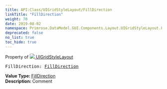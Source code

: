 ```yaml
---
title: API:Class/UIGridStyleLayout/FillDirection
linkTitle: "FillDirection"
weight: 70
date: 2019-08-02
namespace: Primrose.DataModel.GUI.Components.Layout.UIGridStyleLayout.FillDirection
deprecated: false
no_list: true
toc_hide: true
---
```

Property of <a href="/docs/api-reference/Class/UIGridStyleLayout"><img src="/icons/silk/form.png"/>&nbsp;UIGridStyleLayout</a>
<pre class="method-declaration">
FillDirection: <a class="type" href="/docs/api-reference/Enum/FillDirection">FillDirection</a></pre>
<b>Value Type: </b>
<a class="type" href="/docs/api-reference/Enum/FillDirection">FillDirection</a>
<br/>
<b>Description: </b>
Comment

